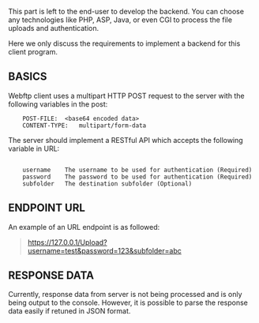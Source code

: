 This part is left to the end-user to develop the backend. You can choose any technologies like PHP, ASP, Java, or even CGI to process the file uploads and authentication.

Here we only discuss the requirements to implement a backend for this client program.


## BASICS ##

Webftp client uses a multipart HTTP POST request to the server with the following variables in the post:
```
	POST-FILE:	<base64 encoded data>
	CONTENT-TYPE:   multipart/form-data
```

The server should implement a RESTful API which accepts the following variable in URL:
```

	username	The username to be used for authentication (Required)
	password	The password to be used for authentication (Required)
	subfolder	The destination subfolder (Optional)

```

## ENDPOINT URL ##

An example of an URL endpoint is as followed:

> https://127.0.0.1/Upload?username=test&password=123&subfolder=abc


## RESPONSE DATA ##

Currently, response data from server is not being processed and is only being output
to the console. However, it is possible to parse the response data easily if retuned in
JSON format.